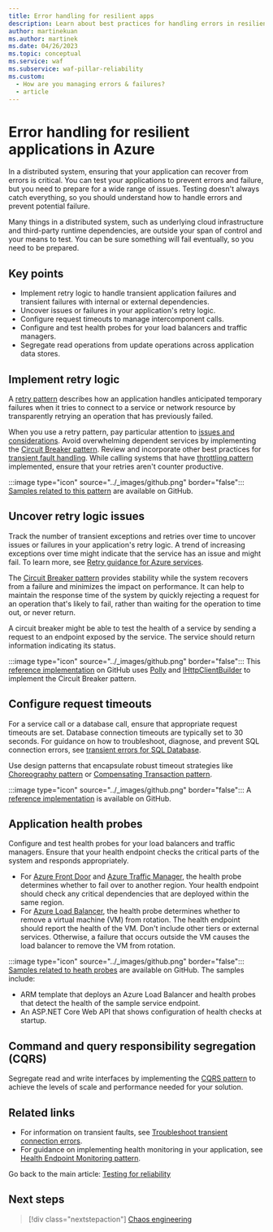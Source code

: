 ```yaml
---
title: Error handling for resilient apps
description: Learn about best practices for handling errors in resilient Azure applications. Understand transient fault handling, request timeouts, and cascading failures.
author: martinekuan
ms.author: martinek
ms.date: 04/26/2023
ms.topic: conceptual
ms.service: waf
ms.subservice: waf-pillar-reliability
ms.custom:
  - How are you managing errors & failures?
  - article
---
```


# Error handling for resilient applications in Azure

In a distributed system, ensuring that your application can recover from errors is critical. You can test your applications to prevent errors and failure, but you need to prepare for a wide range of issues. Testing doesn't always catch everything, so you should understand how to handle errors and prevent potential failure.

Many things in a distributed system, such as underlying cloud infrastructure and third-party runtime dependencies, are outside your span of control and your means to test. You can be sure something will fail eventually, so you need to be prepared.

## Key points

- Implement retry logic to handle transient application failures and transient failures with internal or external dependencies.
- Uncover issues or failures in your application's retry logic.
- Configure request timeouts to manage intercomponent calls.
- Configure and test health probes for your load balancers and traffic managers.
- Segregate read operations from update operations across application data stores.

## Implement retry logic

A [retry pattern](/azure/architecture/patterns/retry) describes how an application handles anticipated temporary failures when it tries to connect to a service or network resource by transparently retrying an operation that has previously failed.

When you use a retry pattern, pay particular attention to [issues and considerations](/azure/architecture/patterns/retry#issues-and-considerations). Avoid overwhelming dependent services by implementing the [Circuit Breaker pattern](/azure/architecture/patterns/circuit-breaker). Review and incorporate other best practices for [transient fault handling](/azure/architecture/patterns/circuit-breaker). While calling systems that have [throttling pattern](/azure/architecture/patterns/circuit-breaker) implemented, ensure that your retries aren't counter productive.

:::image type="icon" source="../_images/github.png" border="false"::: [Samples related to this pattern](https://github.com/mspnp/samples/tree/master/Reliability/RetryPatternSample) are available on GitHub.

## Uncover retry logic issues

Track the number of transient exceptions and retries over time to uncover issues or failures in your application's retry logic. A trend of increasing exceptions over time might indicate that the service has an issue and might fail. To learn more, see [Retry guidance for Azure services](/azure/architecture/best-practices/retry-service-specific).

The [Circuit Breaker pattern](/azure/architecture/patterns/circuit-breaker) provides stability while the system recovers from a failure and minimizes the impact on performance. It can help to maintain the response time of the system by quickly rejecting a request for an operation that's likely to fail, rather than waiting for the operation to time out, or never return.

A circuit breaker might be able to test the health of a service by sending a request to an endpoint exposed by the service. The service should return information indicating its status.

:::image type="icon" source="../_images/github.png" border="false"::: This [reference implementation](https://github.com/mspnp/microservices-reference-implementation/tree/master/src/shipping/workflow) on GitHub uses [Polly](https://github.com/App-vNext/Polly/wiki/Circuit-Breaker) and [IHttpClientBuilder](/dotnet/api/microsoft.extensions.dependencyinjection.ihttpclientbuilder?view=dotnet-plat-ext-5.0&preserve-view=true) to implement the Circuit Breaker pattern.

## Configure request timeouts

For a service call or a database call, ensure that appropriate request timeouts are set. Database connection timeouts are typically set to 30 seconds. For guidance on how to troubleshoot, diagnose, and prevent SQL connection errors, see [transient errors for SQL Database](/azure/sql-database/sql-database-connectivity-issues).

Use design patterns that encapsulate robust timeout strategies like [Choreography pattern](/azure/architecture/patterns/choreography) or [Compensating Transaction pattern](/azure/architecture/patterns/compensating-transaction).

:::image type="icon" source="../_images/github.png" border="false"::: A [reference implementation](https://github.com/mspnp/microservices-reference-implementation) is available on GitHub.

## Application health probes

Configure and test health probes for your load balancers and traffic managers. Ensure that your health endpoint checks the critical parts of the system and responds appropriately.

- For [Azure Front Door](/azure/frontdoor/front-door-overview) and [Azure Traffic Manager](/azure/traffic-manager/traffic-manager-overview), the health probe determines whether to fail over to another region. Your health endpoint should check any critical dependencies that are deployed within the same region.
- For [Azure Load Balancer](/azure/load-balancer/load-balancer-overview), the health probe determines whether to remove a virtual machine (VM) from rotation. The health endpoint should report the health of the VM. Don't include other tiers or external services. Otherwise, a failure that occurs outside the VM causes the load balancer to remove the VM from rotation.

:::image type="icon" source="../_images/github.png" border="false"::: [Samples related to heath probes](https://github.com/mspnp/samples/tree/master/Reliability/HealthProbesSample) are available on GitHub. The samples include:

- ARM template that deploys an Azure Load Balancer and health probes that detect the health of the sample service endpoint.
- An ASP.NET Core Web API that shows configuration of health checks at startup.

## Command and query responsibility segregation (CQRS)

Segregate read and write interfaces by implementing the [CQRS pattern](/azure/architecture/patterns/cqrs) to achieve the levels of scale and performance needed for your solution.

## Related links

- For information on transient faults, see [Troubleshoot transient connection errors](/azure/azure-sql/database/troubleshoot-common-connectivity-issues).
- For guidance on implementing health monitoring in your application, see [Health Endpoint Monitoring pattern](/azure/architecture/patterns/health-endpoint-monitoring).

Go back to the main article: [Testing for reliability](test-checklist.md)

## Next steps

> [!div class="nextstepaction"]
> [Chaos engineering](./chaos-engineering.md)
